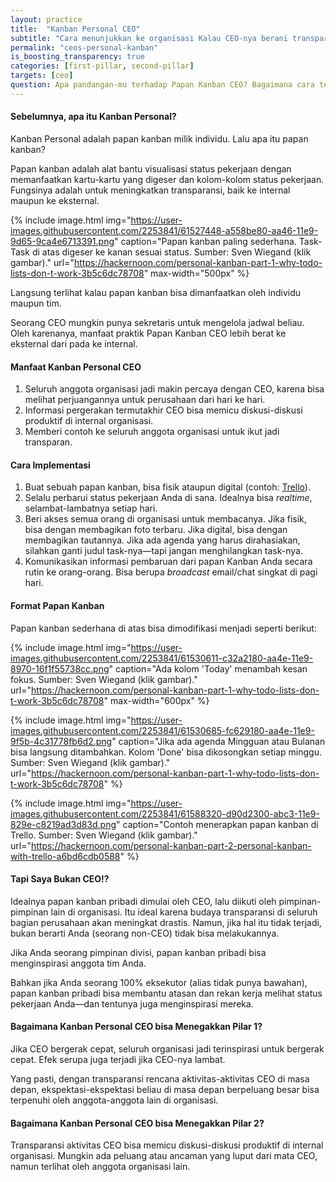```yaml
---
layout: practice
title:  "Kanban Personal CEO"
subtitle: "Cara menunjukkan ke organisasi Kalau CEO-nya berani transparan."
permalink: "ceos-personal-kanban"
is_boosting_transparency: true
categories: [first-pillar, second-pillar]
targets: [ceo]
question: Apa pandangan-mu terhadap Papan Kanban CEO? Bagaimana cara terbaik memberitahu CEO tentang ini?
---
```


#### Sebelumnya, apa itu Kanban Personal?

Kanban Personal adalah papan kanban milik individu. Lalu apa itu papan kanban?

Papan kanban adalah alat bantu visualisasi status pekerjaan dengan memanfaatkan kartu-kartu yang digeser dan kolom-kolom status pekerjaan. Fungsinya adalah untuk meningkatkan transparansi, baik ke internal maupun ke eksternal.

{% include image.html 
    img="https://user-images.githubusercontent.com/2253841/61527448-a558be80-aa46-11e9-9d65-9ca4e6713391.png"
    caption="Papan kanban paling sederhana. Task-Task di atas digeser ke kanan sesuai status. Sumber: Sven Wiegand (klik gambar)."
    url="https://hackernoon.com/personal-kanban-part-1-why-todo-lists-don-t-work-3b5c6dc78708"
    max-width="500px"
    %}

Langsung terlihat kalau papan kanban bisa dimanfaatkan oleh individu maupun tim.

Seorang CEO mungkin punya sekretaris untuk mengelola jadwal beliau. Oleh karenanya, manfaat praktik Papan Kanban CEO lebih berat ke eksternal dari pada ke internal.

#### Manfaat Kanban Personal CEO

1. Seluruh anggota organisasi jadi makin percaya dengan CEO, karena bisa melihat perjuangannya untuk perusahaan dari hari ke hari.
2. Informasi pergerakan termutakhir CEO bisa memicu diskusi-diskusi produktif di internal organisasi.
3. Memberi contoh ke seluruh anggota organisasi untuk ikut jadi transparan.

#### Cara Implementasi

1. Buat sebuah papan kanban, bisa fisik ataupun digital (contoh: [Trello](http://trello.com/)).
2. Selalu perbarui status pekerjaan Anda di sana. Idealnya bisa _realtime_, selambat-lambatnya setiap hari.
3. Beri akses semua orang di organisasi untuk membacanya. Jika fisik, bisa dengan membagikan foto terbaru. Jika digital, bisa dengan membagikan tautannya. Jika ada agenda yang harus dirahasiakan, silahkan ganti judul task-nya&mdash;tapi jangan menghilangkan task-nya.
4. Komunikasikan informasi pembaruan dari papan Kanban Anda secara rutin ke orang-orang. Bisa berupa _broadcast_ email/chat singkat di pagi hari.

#### Format Papan Kanban

Papan kanban sederhana di atas bisa dimodifikasi menjadi seperti berikut:

{% include image.html 
    img="https://user-images.githubusercontent.com/2253841/61530611-c32a2180-aa4e-11e9-8970-16f1f55738cc.png"
    caption="Ada kolom 'Today' menambah kesan fokus. Sumber: Sven Wiegand (klik gambar)."
    url="https://hackernoon.com/personal-kanban-part-1-why-todo-lists-don-t-work-3b5c6dc78708"
    max-width="600px"
    %}

{% include image.html 
    img="https://user-images.githubusercontent.com/2253841/61530685-fc629180-aa4e-11e9-9f5b-4c31778fb6d2.png"
    caption="Jika ada agenda Mingguan atau Bulanan bisa langsung ditambahkan. Kolom 'Done' bisa dikosongkan setiap minggu. Sumber: Sven Wiegand (klik gambar)."
    url="https://hackernoon.com/personal-kanban-part-1-why-todo-lists-don-t-work-3b5c6dc78708"
    %}

{% include image.html 
    img="https://user-images.githubusercontent.com/2253841/61588320-d90d2300-abc3-11e9-829e-c8219ad3d83d.png"
    caption="Contoh menerapkan papan kanban di Trello. Sumber: Sven Wiegand (klik gambar)."
    url="https://hackernoon.com/personal-kanban-part-2-personal-kanban-with-trello-a6bd6cdb0588"
    %}

#### Tapi Saya Bukan CEO!?

Idealnya papan kanban pribadi dimulai oleh CEO, lalu diikuti oleh pimpinan-pimpinan lain di organisasi. Itu ideal karena budaya transparansi di seluruh bagian perusahaan akan meningkat drastis. Namun, jika hal itu tidak terjadi, bukan berarti Anda (seorang non-CEO) tidak bisa melakukannya.

Jika Anda seorang pimpinan divisi, papan kanban pribadi bisa menginspirasi anggota tim Anda.

Bahkan jika Anda seorang 100% eksekutor (alias tidak punya bawahan), papan kanban pribadi bisa membantu atasan dan rekan kerja melihat status pekerjaan Anda&mdash;dan tentunya juga menginspirasi mereka.

#### Bagaimana Kanban Personal CEO bisa Menegakkan Pilar 1?

Jika CEO bergerak cepat, seluruh organisasi jadi terinspirasi untuk bergerak cepat. Efek serupa juga terjadi jika CEO-nya lambat.

Yang pasti, dengan transparansi rencana aktivitas-aktivitas CEO di masa depan, ekspektasi-ekspektasi beliau di masa depan berpeluang besar bisa terpenuhi oleh anggota-anggota lain di organisasi. 

#### Bagaimana Kanban Personal CEO bisa Menegakkan Pilar 2?

Transparansi aktivitas CEO bisa memicu diskusi-diskusi produktif di internal organisasi. Mungkin ada peluang atau ancaman yang luput dari mata CEO, namun terlihat oleh anggota organisasi lain.